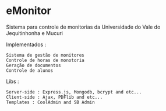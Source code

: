 # eMonitor

Sistema para controle de monitorias da Universidade do Vale do Jequitinhonha e Mucuri

Implementados : 
```
Sistema de gestão de monitores
Controle de horas de monotoria
Geração de documentos
Controle de alunos
```

Libs :
```
Server-side : Express.js, Mongodb, bcrypt and etc...
Client-side : Ajax, PDFlib and etc...
Templates : CoolAdmin and SB Admin

```